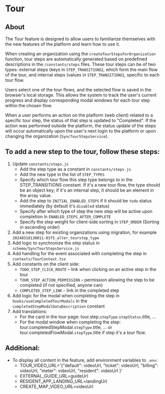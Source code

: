 # Tour

## About
The Tour feature is designed to allow users to familiarize themselves with the new features of the platform and learn how to use it.

When creating an organization using the `createTourStepsForOrganization` function, tour steps are automatically generated based on predefined descriptions in the `/constants/steps` files. These tour steps can be of two types: external steps (keys in `STEP_TRANSITIONS`), which form the main flow of the tour, and internal steps (values in `STEP_TRANSITIONS`), specific to each tour flow.

Users select one of the tour flows, and the selected flow is saved in the browser's local storage. This allows the system to track the user's current progress and display corresponding modal windows for each tour step within the chosen flow.

When a user performs an action on the platform (web client) related to a specific tour step, the status of that step is updated to "Completed". If the action was performed outside the platform, the status update of the steps will occur automatically upon the user's next login to the platform or upon changing the organization (`SyncTourStepsService`).

## To add a new step to the tour, follow these steps:
1. Update `constants/steps.js`
   - Add the step type as a constant in `constants/steps.js`
   - Add the new type in the list of `STEP_TYPES`
   - Specify which tour flow this step type belongs to in the STEP_TRANSITIONS constant. If it's a new tour flow, the type should be an object key; if it's an internal step, it should be an element in the array value.
   - Add the step to `INITIAL_ENABLED_STEPS` if it should be `todo` status immediately (by default it's `disabled` status)
   - Specify after which type of step the new step will be active upon completion in `ENABLED_STEPS_AFTER_COMPLETE`
   - Specify the step weight for client-side sorting in `STEP_ORDER` (Sorting in ascending order)
2. Add a new step for existing organizations using migration, for example `20240318130011-0375_alter_tourstep_type`
3. Add logic to synchronize the step status in `schema/SyncTourStepsService.js`
4. Add handling for the event associated with completing the step in `contexts/TourContext.tsx`
5. Add constants on the client side: 
   - `TODO_STEP_CLICK_ROUTE` – link when clicking on an active step in the tour
   - `TOUR_STEP_ACTION_PERMISSION` – permission allowing the step to be completed (if not specified, anyone can)
   - `COMPLETED_STEP_LINK` - link in the completed step
6. Add logic for the modal when completing the step in `hooks/useCompletedTourModals` in the `completedStepModalDataDescription` constant
7. Add translations:
   - For the card in the tour page: tour.step.`stepType`.`stepStatus`.title, ...
   - For the modal window when completing the step: tour.completedStepModal.`stepType`.title, ... or tour.completedFlowModal.`stepType`.title if step it's a tour flow.

## Additional:
- To display all content in the feature, add environment variables to `.env`:
  - TOUR_VIDEO_URL='{"default": videoUrl, "ticket": videoUrl, "billing": videoUrl, "meter": videoUrl, "resident": videoUrl }'
  - EXTERNAL_GUIDE_URL=guideUrl
  - RESIDENT_APP_LANDING_URL=landingUrl
  - CREATE_MAP_VIDEO_URL=videoUrl